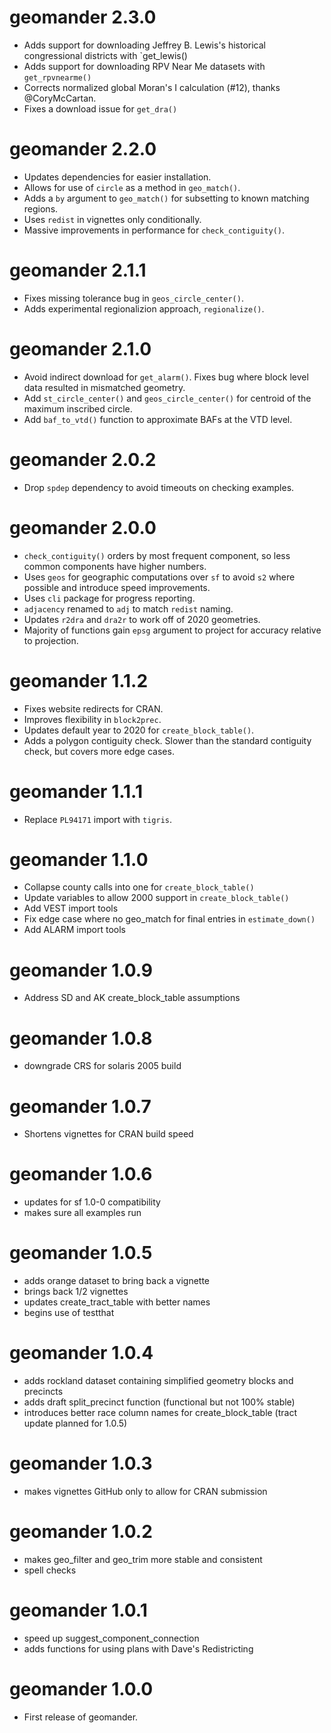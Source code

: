 # geomander 2.3.0

* Adds support for downloading Jeffrey B. Lewis's historical congressional districts with `get_lewis()
* Adds support for downloading RPV Near Me datasets with `get_rpvnearme()`
* Corrects normalized global Moran's I calculation (#12), thanks @CoryMcCartan.
* Fixes a download issue for `get_dra()`

# geomander 2.2.0
* Updates dependencies for easier installation.
* Allows for use of `circle` as a method in `geo_match()`.
* Adds a `by` argument to `geo_match()` for subsetting to known matching regions.
* Uses `redist` in vignettes only conditionally.
* Massive improvements in performance for `check_contiguity()`.

# geomander 2.1.1
* Fixes missing tolerance bug in `geos_circle_center()`.
* Adds experimental regionalizion approach, `regionalize()`.

# geomander 2.1.0
* Avoid indirect download for `get_alarm()`. Fixes bug where block level data resulted in mismatched geometry.
* Add `st_circle_center()` and `geos_circle_center()` for centroid of the maximum inscribed circle.
* Add `baf_to_vtd()` function to approximate BAFs at the VTD level.

# geomander 2.0.2
* Drop `spdep` dependency to avoid timeouts on checking examples.

# geomander 2.0.0
* `check_contiguity()` orders by most frequent component, so less common components have higher numbers.
* Uses `geos` for geographic computations over `sf` to avoid `s2` where possible and introduce speed improvements.
* Uses `cli` package for progress reporting.
* `adjacency` renamed to `adj` to match `redist` naming.
* Updates `r2dra` and `dra2r` to work off of 2020 geometries.
* Majority of functions gain `epsg` argument to project for accuracy relative to projection.

# geomander 1.1.2
* Fixes website redirects for CRAN.
* Improves flexibility in `block2prec`.
* Updates default year to 2020 for `create_block_table()`.
* Adds a polygon contiguity check. Slower than the standard contiguity check, but covers more edge cases.

# geomander 1.1.1
* Replace `PL94171` import with `tigris`.

# geomander 1.1.0
* Collapse county calls into one for `create_block_table()`
* Update variables to allow 2000 support in `create_block_table()`
* Add VEST import tools
* Fix edge case where no geo_match for final entries in `estimate_down()`
* Add ALARM import tools

# geomander 1.0.9
* Address SD and AK create_block_table assumptions

# geomander 1.0.8
* downgrade CRS for solaris 2005 build

# geomander 1.0.7 
* Shortens vignettes for CRAN build speed

# geomander 1.0.6
* updates for sf 1.0-0 compatibility
* makes sure all examples run

# geomander 1.0.5
* adds orange dataset to bring back a vignette
* brings back 1/2 vignettes
* updates create_tract_table with better names
* begins use of testthat

# geomander 1.0.4
* adds rockland dataset containing simplified geometry blocks and precincts
* adds draft split_precinct function (functional but not 100% stable)
* introduces better race column names for create_block_table (tract update planned for 1.0.5)

# geomander 1.0.3
* makes vignettes GitHub only to allow for CRAN submission

# geomander 1.0.2
* makes geo_filter and geo_trim more stable and consistent
* spell checks

# geomander 1.0.1
* speed up suggest_component_connection
* adds functions for using plans with Dave's Redistricting

# geomander 1.0.0

* First release of geomander.